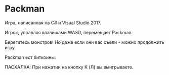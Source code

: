 # Packman

Игра, написанная на C# и Visual Studio 2017.

Игрок, управляя клавишами WASD, перемещает Packman.

Берегитесь монстров! Но даже если они вас съели - можно продолжить игру.

Packman ест биткоины. 

ПАСХАЛКА: При нажатии на кнопку K (Л) вы выигрываете.
